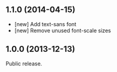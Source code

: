 ## 1.1.0 (2014-04-15)

- [new] Add text-sans font
- [new] Remove unused font-scale sizes

## 1.0.0 (2013-12-13)

Public release.
